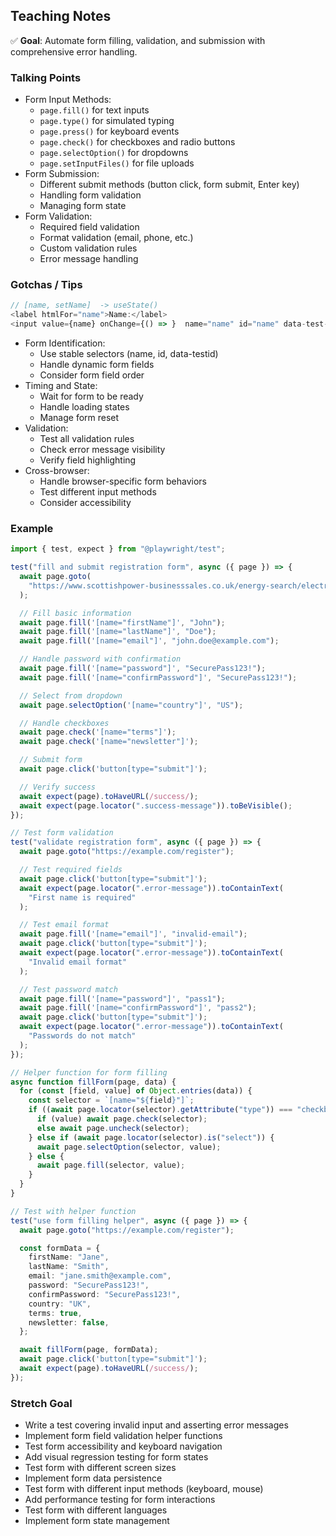 ## Teaching Notes

✅ **Goal**: Automate form filling, validation, and submission with comprehensive error handling.

### Talking Points

- Form Input Methods:
  - `page.fill()` for text inputs
  - `page.type()` for simulated typing
  - `page.press()` for keyboard events
  - `page.check()` for checkboxes and radio buttons
  - `page.selectOption()` for dropdowns
  - `page.setInputFiles()` for file uploads
- Form Submission:
  - Different submit methods (button click, form submit, Enter key)
  - Handling form validation
  - Managing form state
- Form Validation:
  - Required field validation
  - Format validation (email, phone, etc.)
  - Custom validation rules
  - Error message handling

### Gotchas / Tips

```js
// [name, setName]  -> useState()
<label htmlFor="name">Name:</label>
<input value={name} onChange={() => }  name="name" id="name" data-test-id="nameField" />
```

- Form Identification:
  - Use stable selectors (name, id, data-testid)
  - Handle dynamic form fields
  - Consider form field order
- Timing and State:
  - Wait for form to be ready
  - Handle loading states
  - Manage form reset
- Validation:
  - Test all validation rules
  - Check error message visibility
  - Verify field highlighting
- Cross-browser:
  - Handle browser-specific form behaviors
  - Test different input methods
  - Consider accessibility

### Example

```typescript
import { test, expect } from "@playwright/test";

test("fill and submit registration form", async ({ page }) => {
  await page.goto(
    "https://www.scottishpower-businesssales.co.uk/energy-search/electricity"
  );

  // Fill basic information
  await page.fill('[name="firstName"]', "John");
  await page.fill('[name="lastName"]', "Doe");
  await page.fill('[name="email"]', "john.doe@example.com");

  // Handle password with confirmation
  await page.fill('[name="password"]', "SecurePass123!");
  await page.fill('[name="confirmPassword"]', "SecurePass123!");

  // Select from dropdown
  await page.selectOption('[name="country"]', "US");

  // Handle checkboxes
  await page.check('[name="terms"]');
  await page.check('[name="newsletter"]');

  // Submit form
  await page.click('button[type="submit"]');

  // Verify success
  await expect(page).toHaveURL(/success/);
  await expect(page.locator(".success-message")).toBeVisible();
});

// Test form validation
test("validate registration form", async ({ page }) => {
  await page.goto("https://example.com/register");

  // Test required fields
  await page.click('button[type="submit"]');
  await expect(page.locator(".error-message")).toContainText(
    "First name is required"
  );

  // Test email format
  await page.fill('[name="email"]', "invalid-email");
  await page.click('button[type="submit"]');
  await expect(page.locator(".error-message")).toContainText(
    "Invalid email format"
  );

  // Test password match
  await page.fill('[name="password"]', "pass1");
  await page.fill('[name="confirmPassword"]', "pass2");
  await page.click('button[type="submit"]');
  await expect(page.locator(".error-message")).toContainText(
    "Passwords do not match"
  );
});

// Helper function for form filling
async function fillForm(page, data) {
  for (const [field, value] of Object.entries(data)) {
    const selector = `[name="${field}"]`;
    if ((await page.locator(selector).getAttribute("type")) === "checkbox") {
      if (value) await page.check(selector);
      else await page.uncheck(selector);
    } else if (await page.locator(selector).is("select")) {
      await page.selectOption(selector, value);
    } else {
      await page.fill(selector, value);
    }
  }
}

// Test with helper function
test("use form filling helper", async ({ page }) => {
  await page.goto("https://example.com/register");

  const formData = {
    firstName: "Jane",
    lastName: "Smith",
    email: "jane.smith@example.com",
    password: "SecurePass123!",
    confirmPassword: "SecurePass123!",
    country: "UK",
    terms: true,
    newsletter: false,
  };

  await fillForm(page, formData);
  await page.click('button[type="submit"]');
  await expect(page).toHaveURL(/success/);
});
```

### Stretch Goal

- Write a test covering invalid input and asserting error messages
- Implement form field validation helper functions
- Test form accessibility and keyboard navigation
- Add visual regression testing for form states
- Test form with different screen sizes
- Implement form data persistence
- Test form with different input methods (keyboard, mouse)
- Add performance testing for form interactions
- Test form with different languages
- Implement form state management
